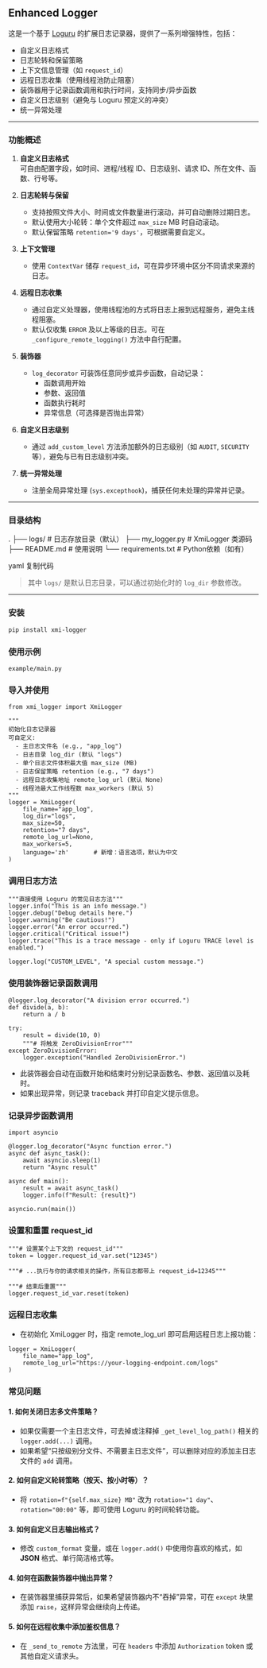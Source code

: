 ## Enhanced Logger

这是一个基于 [Loguru](https://github.com/Delgan/loguru) 的扩展日志记录器，提供了一系列增强特性，包括：

- 自定义日志格式  
- 日志轮转和保留策略  
- 上下文信息管理（如 `request_id`）  
- 远程日志收集（使用线程池防止阻塞）  
- 装饰器用于记录函数调用和执行时间，支持同步/异步函数  
- 自定义日志级别（避免与 Loguru 预定义的冲突）  
- 统一异常处理  

---

### 功能概述

1. **自定义日志格式**  
   可自由配置字段，如时间、进程/线程 ID、日志级别、请求 ID、所在文件、函数、行号等。

2. **日志轮转与保留**  
   - 支持按照文件大小、时间或文件数量进行滚动，并可自动删除过期日志。  
   - 默认使用大小轮转：单个文件超过 `max_size` MB 时自动滚动。  
   - 默认保留策略 `retention='9 days'`，可根据需要自定义。

3. **上下文管理**  
   - 使用 `ContextVar` 储存 `request_id`，可在异步环境中区分不同请求来源的日志。

4. **远程日志收集**  
   - 通过自定义处理器，使用线程池的方式将日志上报到远程服务，避免主线程阻塞。  
   - 默认仅收集 `ERROR` 及以上等级的日志。可在 `_configure_remote_logging()` 方法中自行配置。

5. **装饰器**  
   - `log_decorator` 可装饰任意同步或异步函数，自动记录：
     - 函数调用开始  
     - 参数、返回值  
     - 函数执行耗时  
     - 异常信息（可选择是否抛出异常）

6. **自定义日志级别**  
   - 通过 `add_custom_level` 方法添加额外的日志级别（如 `AUDIT`, `SECURITY` 等），避免与已有日志级别冲突。

7. **统一异常处理**  
   - 注册全局异常处理 (`sys.excepthook`)，捕获任何未处理的异常并记录。

---

### 目录结构

. ├── logs/ # 日志存放目录（默认） ├── my_logger.py # XmiLogger 类源码 ├── README.md # 使用说明 └── requirements.txt # Python依赖（如有）

yaml
复制代码

> 其中 `logs/` 是默认日志目录，可以通过初始化时的 `log_dir` 参数修改。

---


### 安装

```bash
pip install xmi-logger
```


### 使用示例
    example/main.py


### 导入并使用

```
from xmi_logger import XmiLogger

"""
初始化日志记录器
可自定义:
  - 主日志文件名 (e.g., "app_log")
  - 日志目录 log_dir (默认 "logs")
  - 单个日志文件体积最大值 max_size (MB)
  - 日志保留策略 retention (e.g., "7 days")
  - 远程日志收集地址 remote_log_url (默认 None)
  - 线程池最大工作线程数 max_workers (默认 5)
"""
logger = XmiLogger(
    file_name="app_log",
    log_dir="logs",
    max_size=50,
    retention="7 days",
    remote_log_url=None,
    max_workers=5,
    language='zh'       # 新增：语言选项，默认为中文
)

```

### 调用日志方法

```
"""直接使用 Loguru 的常见日志方法"""
logger.info("This is an info message.")
logger.debug("Debug details here.")
logger.warning("Be cautious!")
logger.error("An error occurred.")
logger.critical("Critical issue!")
logger.trace("This is a trace message - only if Loguru TRACE level is enabled.")

logger.log("CUSTOM_LEVEL", "A special custom message.")

```

### 使用装饰器记录函数调用

```
@logger.log_decorator("A division error occurred.")
def divide(a, b):
    return a / b

try:
    result = divide(10, 0)  
    """# 将触发 ZeroDivisionError"""
except ZeroDivisionError:
    logger.exception("Handled ZeroDivisionError.")

```
- 此装饰器会自动在函数开始和结束时分别记录函数名、参数、返回值以及耗时。
- 如果出现异常，则记录 traceback 并打印自定义提示信息。


### 记录异步函数调用

```
import asyncio

@logger.log_decorator("Async function error.")
async def async_task():
    await asyncio.sleep(1)
    return "Async result"

async def main():
    result = await async_task()
    logger.info(f"Result: {result}")

asyncio.run(main())

```

### 设置和重置 request_id

```
"""# 设置某个上下文的 request_id"""
token = logger.request_id_var.set("12345")

"""# ...执行与你的请求相关的操作，所有日志都带上 request_id=12345"""

"""# 结束后重置"""
logger.request_id_var.reset(token)

``` 


### 远程日志收集

- 在初始化 XmiLogger 时，指定 remote_log_url 即可启用远程日志上报功能：

```
logger = XmiLogger(
    file_name="app_log",
    remote_log_url="https://your-logging-endpoint.com/logs"
)

``` 





### 常见问题

#### 1. 如何关闭日志多文件策略？
- 如果仅需要一个主日志文件，可去掉或注释掉 `_get_level_log_path()` 相关的 `logger.add(...)` 调用。
- 如果希望“只按级别分文件、不需要主日志文件”，可以删除对应的添加主日志文件的 `add` 调用。

#### 2. 如何自定义轮转策略（按天、按小时等）？
- 将 `rotation=f"{self.max_size} MB"` 改为 `rotation="1 day"`、`rotation="00:00"` 等，即可使用 Loguru 的时间轮转功能。

#### 3. 如何自定义日志输出格式？
- 修改 `custom_format` 变量，或在 `logger.add()` 中使用你喜欢的格式，如 **JSON** 格式、单行简洁格式等。

#### 4. 如何在函数装饰器中抛出异常？
- 在装饰器里捕获异常后，如果希望装饰器内不“吞掉”异常，可在 `except` 块里添加 `raise`，这样异常会继续向上传递。

#### 5. 如何在远程收集中添加鉴权信息？
- 在 `_send_to_remote` 方法里，可在 `headers` 中添加 `Authorization` token 或其他自定义请求头。

